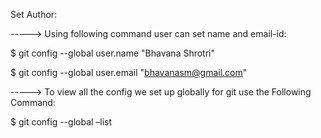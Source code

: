 Set Author:

-----> Using following command user can set name and email-id:

$ git config --global user.name "Bhavana Shrotri"

$ git config --global user.email "bhavanasm@gmail.com"

-----> To view all the config we set up globally for git use the Following Command:

$ git config --global –list
